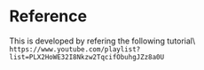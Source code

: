 Reference
==========
 This is developed by refering the following tutorial\\
`https://www.youtube.com/playlist?list=PLX2HoWE32I8Nkzw2TqcifObuhgJZz8a0U`
